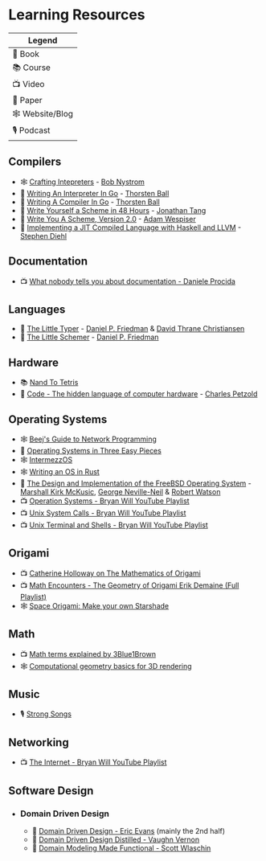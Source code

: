 # Learning Resources

| Legend |
| ---  |
| 📕 Book |
| 📚 Course |
| 📺 Video |
| 📝 Paper |
| 🕸 Website/Blog |
| 🎙️ Podcast |

## Compilers

* 🕸 [Crafting Intepreters](https://craftinginterpreters.com/) - [Bob Nystrom](http://journal.stuffwithstuff.com/)
* 📕 [Writing An Interpreter In Go](https://interpreterbook.com) - [Thorsten Ball](https://thorstenball.com/)
* 📕 [Writing A Compiler In Go](https://compilerbook.com) - [Thorsten Ball](https://thorstenball.com/)
* 📕 [Write Yourself a Scheme in 48 Hours](https://en.wikibooks.org/wiki/Write_Yourself_a_Scheme_in_48_Hours) - [Jonathan Tang]()
* 📕 [Write You A Scheme, Version 2.0](https://wespiser.com/writings/wyas/home.html) - [Adam Wespiser](https://wespiser.com/)
* 📕 [Implementing a JIT Compiled Language with Haskell and LLVM](https://www.stephendiehl.com/llvm/) - [Stephen Diehl](https://www.stephendiehl.com/)

## Documentation

* 📺 [What nobody tells you about documentation - Daniele Procida](https://www.youtube.com/watch?v=t4vKPhjcMZg)

## Languages

* 📕 [The Little Typer](https://www.thelittletyper.com/) - [Daniel P. Friedman](https://legacy.cs.indiana.edu/~dfried/) & [David Thrane Christiansen](http://www.davidchristiansen.dk/)
* 📕 [The Little Schemer](https://www.goodreads.com/book/show/548914.The_Little_Schemer) - [Daniel P. Friedman](https://legacy.cs.indiana.edu/~dfried/)

## Hardware

* 📚 [Nand To Tetris](https://www.nand2tetris.org/)
* 📕 [Code - The hidden language of computer hardware](https://www.goodreads.com/book/show/44882.Code) - [Charles Petzold](https://www.charlespetzold.com/)

## Operating Systems

* 🕸 [Beej's Guide to Network Programming](https://beej.us/guide/bgnet/)
* 📕 [Operating Systems in Three Easy Pieces](http://pages.cs.wisc.edu/~remzi/OSTEP/)
* 🕸 [IntermezzOS](https://intermezzos.github.io/)
* 🕸 [Writing an OS in Rust](https://os.phil-opp.com/)
* 📕 [The Design and Implementation of the FreeBSD Operating System](https://www.goodreads.com/book/show/20839560-the-design-and-implementation-of-the-freebsd-operating-system) - [Marshall Kirk McKusic](https://www.mckusick.com/), [George Neville-Neil](https://www.neville-neilconsulting.com/) & [Robert Watson](http://www.watson.org/~robert/)
* 📺 [Operation Systems - Bryan Will YouTube Playlist](https://www.youtube.com/watch?v=9GDX-IyZ_C8&list=PLIbUZ3URbL0Gqn0q2-MYJd-3nv6zw7GCQ)
* 📺 [Unix System Calls - Bryan Will YouTube Playlist](https://www.youtube.com/watch?v=xHu7qI1gDPA&list=PL993D01B05C47C28D)
* 📺 [Unix Terminal and Shells - Bryan Will YouTube Playlist](https://www.youtube.com/watch?v=07Q9oqNLXB4&list=PLFAC320731F539902)

## Origami

* 📺 [Catherine Holloway on The Mathematics of Origami](https://www.youtube.com/watch?v=bqZc4ME_38U&feature=)
* 📺 [Math Encounters - The Geometry of Origami Erik Demaine (Full Playlist)](https://www.youtube.com/watch?v=oUnNkHGXefA&list=PL9A1D56E0E22EA9A9)
* 🕸 [Space Origami: Make your own Starshade](https://www.jpl.nasa.gov/edu/learn/project/space-origami-make-your-own-starshade/)

## Math

* 📺 [Math terms explained by 3Blue1Brown](https://www.youtube.com/channel/UCYO_jab_esuFRV4b17AJtAw)
* 🕸 [Computational geometry basics for 3D rendering](https://www.scratchapixel.com/)

## Music

* 🎙️ [Strong Songs](https://www.strongsongspodcast.com/)

## Networking

* 📺 [The Internet - Bryan Will YouTube Playlist](https://www.youtube.com/watch?v=DTQV7_HwF58&list=PL18AF3812A53E11C5)

## Software Design

- ### Domain Driven Design

    * 📕 [Domain Driven Design - Eric Evans](https://www.goodreads.com/book/show/179133.Domain_Driven_Design) (mainly the 2nd half)
    * 📕 [Domain Driven Design Distilled - Vaughn Vernon](https://www.goodreads.com/book/show/28602719-domain-driven-design-distilled)
    * 📕 [Domain Modeling Made Functional - Scott Wlaschin](https://www.goodreads.com/book/show/34921689-domain-modeling-made-functional)
